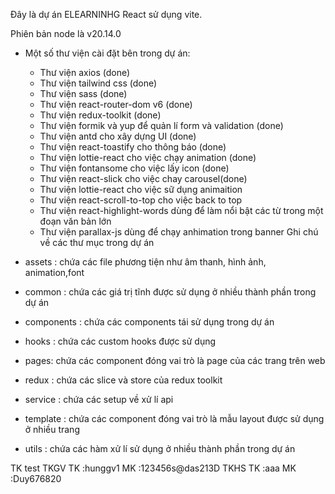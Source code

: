 Đây là dự án ELEARNINHG React sử dụng vite. 


Phiên bản node là v20.14.0

- Một số thư viện cài đặt bên trong dự án:
  - Thư viện axios (done)
  - Thư viện tailwind css (done)
  - Thư viện sass (done)
  - Thư viện react-router-dom v6 (done)
  - Thư viện redux-toolkit (done)
  - Thư viện formik và yup để quản lí form và validation (done)
  - Thư viện antd cho xây dựng UI (done)
  - Thư viện react-toastify cho thông báo  (done)
  - Thư viện lottie-react cho việc chạy animation (done)
  - Thư viện fontansome cho việc lấy icon  (done)
  - Thư viện react-slick cho việc chay carousel(done)
  - Thư viện lottie-react cho việc sữ dụng animaition
  - Thư viện react-scroll-to-top cho việc back to top
  - Thư viện react-highlight-words dùng để làm nổi bật các từ trong một đoạn văn bản lớn
  - Thư viện parallax-js dùng để chạy anhimation trong banner
Ghi chú về các thư mục trong dự án

- assets : chứa các file phương tiện như âm thanh, hình ảnh, animation,font
- common : chứa các giá trị tĩnh được sử dụng ở nhiều thành phần trong dự án
- components : chứa các components tái sử dụng trong dự án
- hooks : chứa các custom hooks được sử dụng
- pages: chứa các component đóng vai trò là page của các trang trên web
- redux : chứa các slice và store của redux toolkit
- service : chứa các setup về xử lí api
- template : chứa các component đóng vai trò là mẫu layout được sử dụng ở nhiều trang
- utils : chứa các hàm xử lí sử dụng ở nhiều thành phần trong dự án

TK test
TKGV
TK :hunggv1
MK :123456s@das213D
TKHS
TK :aaa
MK :Duy676820









